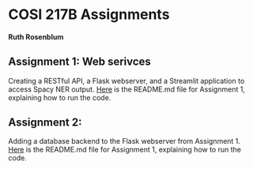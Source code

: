 # COSI 217B Assignments
#### Ruth Rosenblum

## Assignment 1: Web serivces
Creating a RESTful API, a Flask webserver, and a Streamlit application to access Spacy NER output. [Here](assignment1/README.md) is the README.md file for Assignment 1, explaining how to run the code.

## Assignment 2: 
Adding a database backend to the Flask webserver from Assignment 1. [Here](assignment2/README.md) is the README.md file for Assignment 1, explaining how to run the code.